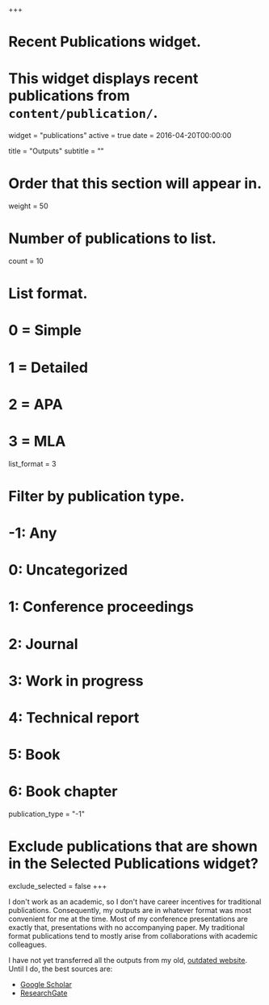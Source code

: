 +++
# Recent Publications widget.
# This widget displays recent publications from `content/publication/`.
widget = "publications"
active = true
date = 2016-04-20T00:00:00

title = "Outputs"
subtitle = ""

# Order that this section will appear in.
weight = 50

# Number of publications to list.
count = 10

# List format.
#   0 = Simple
#   1 = Detailed
#   2 = APA
#   3 = MLA
list_format = 3

# Filter by publication type.
# -1: Any
#  0: Uncategorized
#  1: Conference proceedings
#  2: Journal
#  3: Work in progress
#  4: Technical report
#  5: Book
#  6: Book chapter
publication_type = "-1"

# Exclude publications that are shown in the Selected Publications widget?
exclude_selected = false
+++

I don't work as an academic, so I don't have career incentives for traditional publications.
Consequently, my outputs are in whatever format was most convenient for me at the time.
Most of my conference presentations are exactly that, presentations with no accompanying paper.
My traditional format publications tend to mostly arise from collaborations with academic colleagues.

I have not yet transferred all the outputs 
from my old, [outdated website](https://sites.google.com/site/rgayler/home).
Until I do, the best sources are:

* [Google Scholar](https://scholar.google.com/citations?user=LT55_kQAAAAJ)
* [ResearchGate](https://www.researchgate.net/profile/Ross_Gayler)
